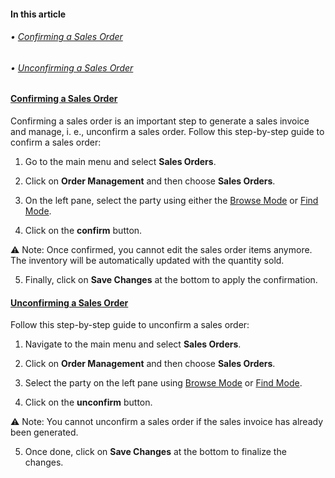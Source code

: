 
#### In this article

 ###### • [Confirming a Sales Order](Confirming%20a%20Sales%20Order.md)
###### • [Unconfirming a Sales Order](Unconfirming%20a%20Sales%20Order.md)

#### [Confirming a Sales Order](Confirming%20a%20Sales%20Order.md)

Confirming a sales order is an important step to generate a sales invoice and manage, i. e., unconfirm a sales order. Follow this step-by-step guide to confirm a sales order:

1. Go to the main menu and select **Sales Orders**.

2. Click on **Order Management** and then choose **Sales Orders**. 

3. On the left pane, select the party using either the [Browse Mode](Browse%20Mode.md) or [Find Mode](Find%20Mode.md). 

4. Click on the **confirm** button.

⚠️ Note: Once confirmed, you cannot edit the sales order items  anymore. The inventory will be automatically updated with the quantity sold. 

5. Finally, click on **Save Changes** at the bottom to apply the confirmation.
#### [Unconfirming a Sales Order](Unconfirming%20a%20Sales%20Order.md)

Follow this step-by-step guide to unconfirm a sales order:

1. Navigate to the main menu and select **Sales Orders**.

2. Click on **Order Management** and then choose **Sales Orders**. 

3. Select the party on the left pane using [Browse Mode](Browse%20Mode.md) or [Find Mode](Find%20Mode.md). 

4. Click on the **unconfirm** button.

⚠️ Note: You cannot unconfirm a sales order if the sales invoice has already been generated.

5. Once done, click on **Save Changes** at the bottom to finalize the changes. 